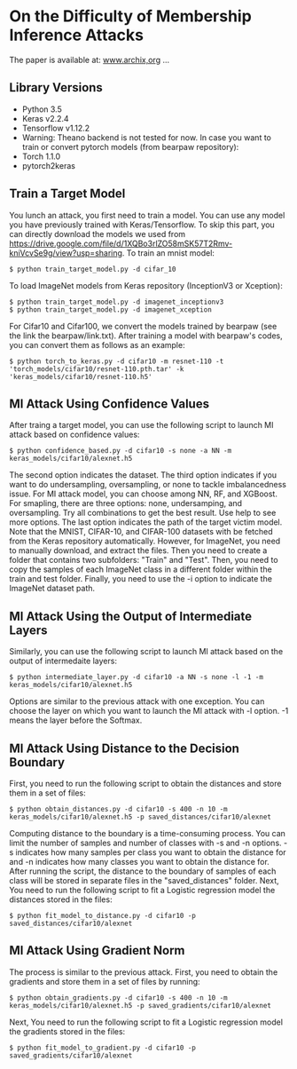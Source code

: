 # On the Difficulty of Membership Inference Attacks
The paper is available at: www.archix,org ...

## Library Versions
* Python 3.5
* Keras v2.2.4
* Tensorflow v1.12.2
* Warning: Theano backend is not tested for now.
In case you want to train or convert pytorch models (from bearpaw repository):
* Torch 1.1.0
* pytorch2keras


## Train a Target Model
You lunch an attack, you first need to train a model. You can use any model you have previously trained with Keras/Tensorflow. To skip this part, you can directly download the models we used from https://drive.google.com/file/d/1XQBo3rlZO58mSK57T2Rmv-kniVcvSe9g/view?usp=sharing.
To train an mnist model:
```
$ python train_target_model.py -d cifar_10
```
To load ImageNet models from Keras repository (InceptionV3 or Xception):
```
$ python train_target_model.py -d imagenet_inceptionv3
$ python train_target_model.py -d imagenet_xception
```
For Cifar10 and Cifar100, we convert the models trained by bearpaw (see the link the bearpaw/link.txt). After training a model with bearpaw's codes, you can convert them as follows as an example:
```
$ python torch_to_keras.py -d cifar10 -m resnet-110 -t 'torch_models/cifar10/resnet-110.pth.tar' -k 'keras_models/cifar10/resnet-110.h5'
```


## MI Attack Using Confidence Values
After traing a target model, you can use the following script to launch MI attack based on confidence values:
```
$ python confidence_based.py -d cifar10 -s none -a NN -m keras_models/cifar10/alexnet.h5
```
The second option indicates the dataset. The third option indicates if you want to do undersampling, oversampling, or none to tackle imbalancedness issue. For MI attack model, you can choose among NN, RF, and XGBoost. For smapling, there are three options: none, undersamping, and oversampling. Try all combinations to get the best result. Use help to see more options. The last option indicates the path of the target victim model.
Note that the MNIST, CIFAR-10, and CIFAR-100 datasets with be fetched from the Keras repository automatically. However, for ImageNet, you need to manually download, and extract the files. Then you need to create a folder that contains two subfolders: "Train" and "Test". Then, you need to copy the samples of each ImageNet class in a different folder within the train and test folder. Finally, you need to use the -i option to indicate the ImageNet dataset path.


## MI Attack Using the Output of Intermediate Layers
Similarly, you can use the following script to launch MI attack based on the output of intermedaite layers:
```
$ python intermediate_layer.py -d cifar10 -a NN -s none -l -1 -m keras_models/cifar10/alexnet.h5
```
Options are similar to the previous attack with one exception. You can choose the layer on which you want to launch the MI attack with -l option. -1 means the layer before the Softmax.


## MI Attack Using Distance to the Decision Boundary
First, you need to run the following script to obtain the distances and store them in a set of files:
```
$ python obtain_distances.py -d cifar10 -s 400 -n 10 -m keras_models/cifar10/alexnet.h5 -p saved_distances/cifar10/alexnet
```
Computing distance to the boundary is a time-consuming process. You can limit the number of samples and number of classes with -s and -n options. -s indicates how many samples per class you want to obtain the distance for and -n indicates how many classes you want to obtain the distance for. After running the script, the distance to the boundary of samples of each class will be stored in separate files in the "saved_distances" folder.
Next, You need to run the following script to fit a Logistic regression model the distances stored in the files:
```
$ python fit_model_to_distance.py -d cifar10 -p saved_distances/cifar10/alexnet
```

## MI Attack Using Gradient Norm
The process is similar to the previous attack. First, you need to obtain the gradients and store them in a set of files by running:
```
$ python obtain_gradients.py -d cifar10 -s 400 -n 10 -m keras_models/cifar10/alexnet.h5 -p saved_gradients/cifar10/alexnet
```
Next, You need to run the following script to fit a Logistic regression model the gradients stored in the files:
```
$ python fit_model_to_gradient.py -d cifar10 -p saved_gradients/cifar10/alexnet
```
